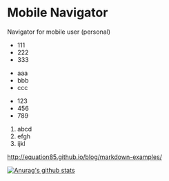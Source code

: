 Mobile Navigator
=================

Navigator for mobile user (personal)

+ 111
+ 222
+ 333

- aaa
- bbb
- ccc

* 123
* 456
* 789

1. abcd
2. efgh
3. ijkl

http://equation85.github.io/blog/markdown-examples/


[![Anurag's github stats](https://github-readme-stats.vercel.app/api?username=cracada&count_private=true&show_icons=true)](https://github.com/anuraghazra/github-readme-stats)